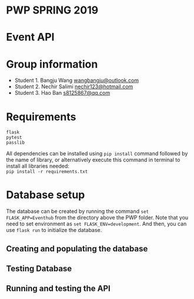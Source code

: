 # PWP SPRING 2019
# Event API
# Group information
* Student 1. Bangju Wang wangbangju@outlook.com
* Student 2. Nechir Salimi nechir123@hotmail.com
* Student 3. Hao Ban s8125867@qq.com

# Requirements

```
flask
pytest
passlib
```

All dependencies can be installed using `pip install` command followed by the name of library, or alternatively execute this command in terminal to install all libraries needed:     
`pip install -r requirements.txt`    

# Database setup
The database can be created by running the command  `set FLASK_APP=Eventhub` from the directory above the PWP folder. Note that you need to set environment as `set FLASK_ENV=development`. And then, you can use `flask run` to initialize the database.


## Creating and populating the database

## Testing Database

## Running and testing the API

